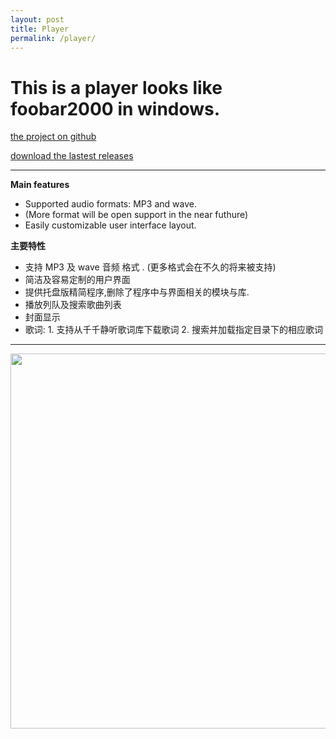 ```yaml
---
layout: post 
title: Player
permalink: /player/
---
```


# This is a player looks like foobar2000 in windows.


[the project on github](https://github.com/liaogang/player)  


[download the lastest releases](https://github.com/liaogang/player/releases/latest)


---




**Main features**

* Supported audio formats: MP3 and  wave.
* (More format will be open support in the near futhure)
* Easily customizable user interface layout.   


**主要特性**

* 支持 MP3 及  wave 音频 格式 . (更多格式会在不久的将来被支持)
* 简洁及容易定制的用户界面
* 提供托盘版精简程序,删除了程序中与界面相关的模块与库. 
* 播放列队及搜索歌曲列表
* 封面显示
* 歌词:  1. 支持从千千静听歌词库下载歌词 2. 搜索并加载指定目录下的相应歌词

---
  

<p><img src="https://raw.githubusercontent.com/liaogang/liaogang.github.io/master/resource/img/player/player.png" alt="" style="width: 907px;height: 600px;"/></p>

